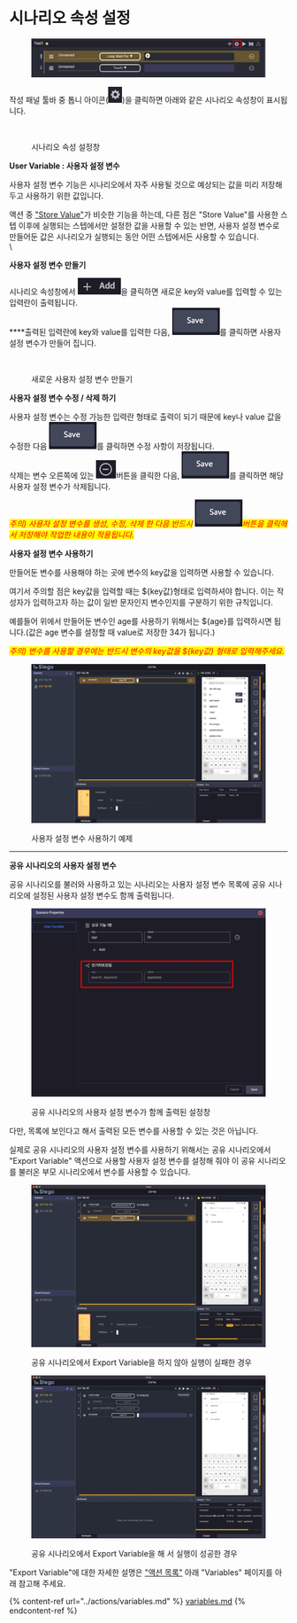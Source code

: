 # 시나리오 속성 설정

<figure><img src="../.gitbook/assets/image (212).png" alt=""><figcaption></figcaption></figure>

작성 패널 툴바 중 톱니 아이콘(<img src="../.gitbook/assets/image (117).png" alt="" data-size="line">)을 클릭하면 아래와 같은 시나리오 속성창이 표시됩니다.

<figure><img src="../.gitbook/assets/스크린샷 2022-09-26 오후 3.10.16 (1).png" alt=""><figcaption><p>시나리오 속성 설정창</p></figcaption></figure>

**User Variable : 사용자 설정 변수**

사용자 설정 변수 기능은 시나리오에서 자주 사용될 것으로 예상되는 값을 미리 저장해 두고 사용하기 위한 값입니다.

액션 중 ["Store Value"](../actions/variables.md#store-value)가 비슷한 기능을 하는데, 다른 점은 "Store Value"를 사용한 스텝 이후에 실행되는 스텝에서만 설정한 값을 사용할 수 있는 반면, 사용자 설정 변수로 만들어둔 값은 시나리오가 실행되는 동안 어떤 스텝에서든 사용할 수 있습니다. \
\


**사용자 설정 변수 만들기**

시나리오 속성창에서 <img src="../.gitbook/assets/image (207).png" alt="" data-size="line">을 클릭하면 새로운 key와 value를 입력할 수 있는 입력란이 출력됩니다.\
****출력된 입력란에 key와 value를 입력한 다음, <img src="../.gitbook/assets/image (218).png" alt="" data-size="line">를 클릭하면 사용자 설정 변수가 만들어 집니다.

<figure><img src="../.gitbook/assets/스크린샷 2022-09-26 오후 3.11.18.png" alt=""><figcaption><p>새로운 사용자 설정 변수 만들기</p></figcaption></figure>



**사용자 설정 변수 수정 / 삭제 하기**

사용자 설정 변수는 수정 가능한 입력란 형태로 출력이 되기 때문에 key나 value 값을 수정한 다음 <img src="../.gitbook/assets/image (218).png" alt="" data-size="line">를 클릭하면 수정 사항이 저장됩니다.\
삭제는 변수 오른쪽에 있는 <img src="../.gitbook/assets/image (175).png" alt="" data-size="line">버튼을 클릭한 다음, <img src="../.gitbook/assets/image (218).png" alt="" data-size="line">를 클릭하면 해당 사용자 설정 변수가 삭제됩니다.

_<mark style="color:red;">주의) 사용자 설정 변수를 생성, 수정, 삭제 한 다음 반드시</mark>_ <img src="../.gitbook/assets/image (218).png" alt="" data-size="line">_<mark style="color:red;">버튼을 클릭해서 저장해야 작업한 내용이 적용됩니다.</mark>_



**사용자 설정 변수 사용하기**

만들어둔 변수를 사용해야 하는 곳에 변수의 key값을 입력하면 사용할 수 있습니다.

여기서 주의할 점은 key값을 입력할 때는 ${key값}형태로 입력하셔야 합니다. 이는 작성자가 입력하고자 하는 값이 일반 문자인지 변수인지를 구분하기 위한 규칙입니다.

예를들어 위에서 만들어둔 변수인 age를 사용하기 위해서는 ${age}를 입력하시면 됩니다.(값은 age 변수를 설정할 때 value로 저장한 34가 됩니다.)

_<mark style="color:red;">주의) 변수를 사용할 경우에는 반드시 변수의 key값을 ${key값} 형태로 입력해주세요.</mark>_

<figure><img src="../.gitbook/assets/스크린샷 2022-10-25 오후 3.44.58.png" alt=""><figcaption><p>사용자 설정 변수 사용하기 예제</p></figcaption></figure>

****

**공유 시나리오의 사용자 설정 변수**

공유 시나리오를 불러와 사용하고 있는 시나리오는 사용자 설정 변수 목록에 공유 시나리오에 설정된 사용자 설정 변수도 함께 출력됩니다.

<figure><img src="../.gitbook/assets/photo_2022-09-26 15.18.39.jpeg" alt=""><figcaption><p>공유 시나리오의 사용자 설정 변수가 함께 출력된 설정창</p></figcaption></figure>

다만, 목록에 보인다고 해서 출력된 모든 변수를 사용할 수 있는 것은 아닙니다.

실제로 공유 시나리오의 사용자 설정 변수를 사용하기 위해서는 공유 시나리오에서 "Export Variable" 액션으로 사용할 사용자 설정 변수를 설정해 줘야 이 공유 시나리오를 불러온 부모 시나리오에서 변수를 사용할 수 있습니다.

<figure><img src="../.gitbook/assets/스크린샷 2022-10-25 오후 3.50.51.png" alt=""><figcaption><p>공유 시나리오에서 Export Variable을 하지 않아 실행이 실패한 경우</p></figcaption></figure>

<figure><img src="../.gitbook/assets/스크린샷 2022-10-25 오후 3.49.53 (1).png" alt=""><figcaption><p>공유 시나리오에서 Export Variable을 해 서 실행이 성공한 경우</p></figcaption></figure>

"Export Variable"에 대한 자세한 설명은 ["액션 목록"](broken-reference) 아래 "Variables" 페이지를 아래 참고해 주세요.

{% content-ref url="../actions/variables.md" %}
[variables.md](../actions/variables.md)
{% endcontent-ref %}
